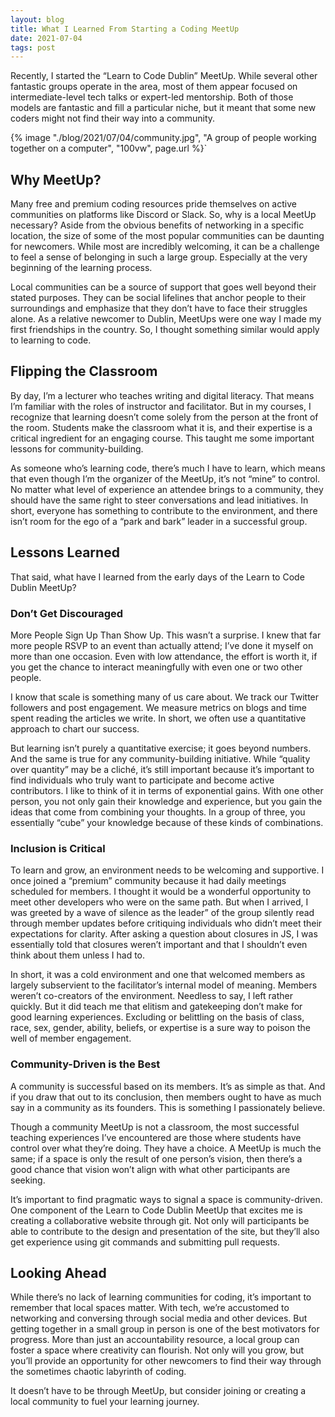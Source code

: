 ```yaml
---
layout: blog
title: What I Learned From Starting a Coding MeetUp
date: 2021-07-04
tags: post
---
```


<!-- Excerpt Start -->
Recently, I started the “Learn to Code Dublin” MeetUp. While several other fantastic groups operate in the area, most of them appear focused on intermediate-level tech talks or expert-led mentorship. Both of those models are fantastic and fill a particular niche, but it meant that some new coders might not find their way into a community. 
<!-- Excerpt End -->

{% image "./blog/2021/07/04/community.jpg", "A group of people working together on a computer", "100vw", page.url %}`

## Why MeetUp?
Many free and premium coding resources pride themselves on active communities on platforms like Discord or Slack. So, why is a local MeetUp necessary? Aside from the obvious benefits of networking in a specific location, the size of some of the most popular communities can be daunting for newcomers. While most are incredibly welcoming, it can be a challenge to feel a sense of belonging in such a large group. Especially at the very beginning of the learning process. 

Local communities can be a source of support that goes well beyond their stated purposes. They can be social lifelines that anchor people to their surroundings and emphasize that they don’t have to face their struggles alone. As a relative newcomer to Dublin, MeetUps were one way I made my first friendships in the country. So, I thought something similar would apply to learning to code. 

## Flipping the Classroom
By day, I’m a lecturer who teaches writing and digital literacy. That means I’m familiar with the roles of instructor and facilitator. But in my courses, I recognize that learning doesn’t come solely from the person at the front of the room. Students make the classroom what it is, and their expertise is a critical ingredient for an engaging course. This taught me some important lessons for community-building.

As someone who’s learning code, there’s much I have to learn, which means that even though I’m the organizer of the MeetUp, it’s not “mine” to control. No matter what level of experience an attendee brings to a community, they should have the same right to steer conversations and lead initiatives. In short, everyone has something to contribute to the environment, and there isn’t room for the ego of a “park and bark” leader in a successful group. 

## Lessons Learned
That said, what have I learned from the early days of the Learn to Code Dublin MeetUp?

### Don’t Get Discouraged
More People Sign Up Than Show Up. This wasn’t a surprise. I knew that far more people RSVP to an event than actually attend; I’ve done it myself on more than one occasion. Even with low attendance, the effort is worth it, if you get the chance to interact meaningfully with even one or two other people.

I know that scale is something many of us care about. We track our Twitter followers and post engagement. We measure metrics on blogs and time spent reading the articles we write. In short, we often use a quantitative approach to chart our success.

But learning isn’t purely a quantitative exercise; it goes beyond numbers. And the same is true for any community-building initiative. While “quality over quantity” may be a cliché, it’s still important because it’s important to find individuals who truly want to participate and become active contributors. I like to think of it in terms of exponential gains. With one other person, you not only gain their knowledge and experience, but you gain the ideas that come from combining your thoughts. In a group of three, you essentially “cube” your knowledge because of these kinds of combinations. 

### Inclusion is Critical
To learn and grow, an environment needs to be welcoming and supportive. I once joined a “premium” community because it had daily meetings scheduled for members. I thought it would be a wonderful opportunity to meet other developers who were on the same path. But when I arrived, I was greeted by a wave of silence as the leader” of the group silently read through member updates before critiquing individuals who didn’t meet their expectations for clarity. After asking a question about closures in JS, I was essentially told that closures weren’t important and that I shouldn’t even think about them unless I had to. 

In short, it was a cold environment and one that welcomed members as largely subservient to the facilitator’s internal model of meaning. Members weren’t co-creators of the environment. Needless to say, I left rather quickly. But it did teach me that elitism and gatekeeping don’t make for good learning experiences. Excluding or belittling on the basis of class, race, sex, gender, ability, beliefs, or expertise is a sure way to poison the well of member engagement.

### Community-Driven is the Best
A community is successful based on its members. It’s as simple as that. And if you draw that out to its conclusion, then members ought to have as much say in a community as its founders. This is something I passionately believe. 

Though a community MeetUp is not a classroom, the most successful teaching experiences I’ve encountered are those where students have control over what they’re doing. They have a choice. A MeetUp is much the same; if a space is only the result of one person’s vision, then there’s a good chance that vision won’t align with what other participants are seeking. 

It’s important to find pragmatic ways to signal a space is community-driven. One component of the Learn to Code Dublin MeetUp that excites me is creating a collaborative website through git. Not only will participants be able to contribute to the design and presentation of the site, but they’ll also get experience using git commands and submitting pull requests. 

## Looking Ahead
While there’s no lack of learning communities for coding, it’s important to remember that local spaces matter. With tech, we’re accustomed to networking and conversing through social media and other devices. But getting together in a small group in person is one of the best motivators for progress. More than just an accountability resource, a local group can foster a space where creativity can flourish. Not only will you grow, but you’ll provide an opportunity for other newcomers to find their way through the sometimes chaotic labyrinth of coding.

It doesn’t have to be through MeetUp, but consider joining or creating a local community to fuel your learning journey.
